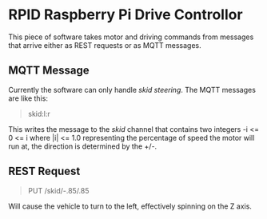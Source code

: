 # RPID Raspberry Pi Drive Controllor

This piece of software takes motor and driving commands from messages
that arrive either as REST requests or as MQTT messages.

## MQTT Message

Currently the software can only handle _skid steering_.  The MQTT
messages are like this:

> skid:l:r

This writes the message to the _skid_ channel that contains two
integers -i <= 0 <= i where |i| <= 1.0 representing the percentage of
speed the motor will run at, the direction is determined by the +/-.

## REST Request

> PUT /skid/-.85/.85

Will cause the vehicle to turn to the left, effectively spinning on
the Z axis. 
